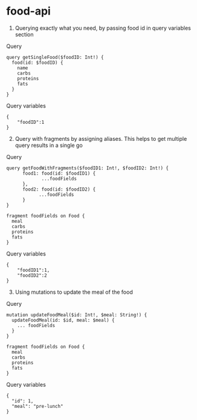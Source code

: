 # food-api

1) Querying exactly what you need, by passing food id in query variables section

Query
```
query getSingleFood($foodID: Int!) {
  food(id: $foodID) {
    name
    carbs
    proteins
    fats
  }
}
```
Query variables
```
{ 
    "foodID":1
}

```
2) Query with fragments by assigning aliases. This helps to get multiple query results in a single go

Query
```
query getFoodWithFragments($foodID1: Int!, $foodID2: Int!) {
      food1: food(id: $foodID1) {
             ...foodFields
      },
      food2: food(id: $foodID2) {
            ...foodFields
      } 
}

fragment foodFields on Food {
  meal
  carbs
  proteins
  fats
}
```
Query variables
```
{ 
    "foodID1":1,
    "foodID2":2
}
```
3) Using mutations to update the meal of the food

Query
```
mutation updateFoodMeal($id: Int!, $meal: String!) {
  updateFoodMeal(id: $id, meal: $meal) {
    ... foodFields
  }
}

fragment foodFields on Food {
  meal
  carbs
  proteins
  fats
}
```
Query variables
```
{
  "id": 1,
  "meal": "pre-lunch"
}
```


